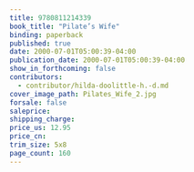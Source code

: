 ```yaml
---
title: 9780811214339
book_title: "Pilate’s Wife"
binding: paperback
published: true
date: 2000-07-01T05:00:39-04:00
publication_date: 2000-07-01T05:00:39-04:00
show_in_forthcoming: false
contributors:
  - contributor/hilda-doolittle-h.-d.md
cover_image_path: Pilates_Wife_2.jpg
forsale: false
saleprice:
shipping_charge:
price_us: 12.95
price_cn:
trim_size: 5x8
page_count: 160
---
```



